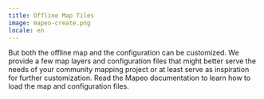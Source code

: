 ```yaml
---
title: Offline Map Tiles
image: mapeo-create.png
locale: en
---
```


But both the offline map and the configuration can be customized. We provide a few map layers and configuration files that might better serve the needs of your community mapping project or at least serve as inspiration for further customization. Read the <app-button :inline="true" :color="true" localUrl=":8086/all/docs.mapeo.app">Mapeo documentation</app-button> to learn how to load the map and configuration files.

<app-button :color="true" localUrl=":8081/files/mbtiles/mbtiles/" text="Offline Map Tiles"></app-button>
